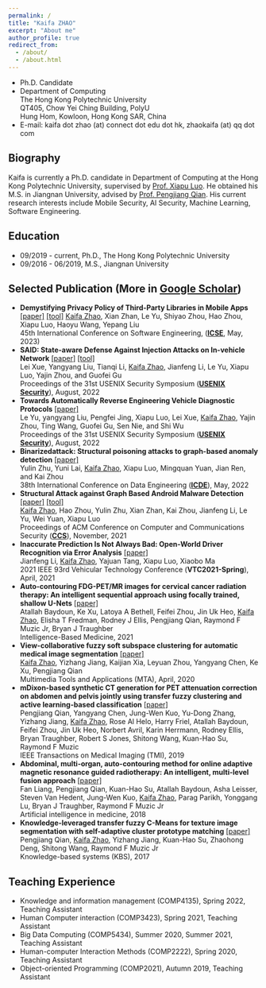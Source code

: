 ```yaml
---
permalink: /
title: "Kaifa ZHAO"
excerpt: "About me"
author_profile: true
redirect_from: 
  - /about/
  - /about.html
---
```


- Ph.D. Candidate
- Department of Computing  
  The Hong Kong Polytechnic University  
  QT405, Chow Yei Ching Building, PolyU  
  Hung Hom, Kowloon, Hong Kong SAR, China
- E-mail: kaifa dot zhao (at) connect dot edu dot hk, zhaokaifa (at) qq dot com

## Biography
Kaifa is currently a Ph.D. candidate in Department of Computing at the Hong Kong Polytechnic University, supervised by [Prof. Xiapu Luo](http://www4.comp.polyu.edu.hk/~csxluo/). He obtained his M.S. in Jiangnan University, advised by [Prof. Pengjiang Qian](http://ai.jiangnan.edu.cn/info/1013/1509.htm). His current research interests include Mobile Security, AI Security, Machine Learning, Software Engineering.


## Education
- 09/2019 - current, Ph.D., The Hong Kong Polytechnic University
- 09/2016 - 06/2019, M.S., Jiangnan University


## Selected Publication (More in [Google Scholar](https://scholar.google.com/citations?user=fbbYlrgAAAAJ&hl=zh-TW))
- **Demystifying Privacy Policy of Third-Party Libraries in Mobile Apps** 
  [[paper]](https://arxiv.org/abs/2301.12348)
  [[tool]](https://doi.org/10.5281/zenodo.7647779)
  <u>Kaifa Zhao</u>, Xian Zhan, Le Yu, Shiyao Zhou, Hao Zhou, Xiapu Luo, Haoyu Wang, Yepang Liu  
  45th International Conference on Software Engineering, ([**ICSE**](https://conf.researchr.org/track/icse-2023/icse-2023-technical-track#event-overview), May, 2023)
- **SAID: State-aware Defense Against Injection Attacks on In-vehicle Network**
  [[paper]](/files/SAID.pdf)
  [[tool]](https://github.com/rewhy/said)  
  Lei Xue, Yangyang Liu, Tianqi Li, <u>Kaifa Zhao</u>, Jianfeng Li, Le Yu, Xiapu Luo, Yajin Zhou, and Guofei Gu  
  Proceedings of the 31st USENIX Security Symposium ([**USENIX Security**](https://www.usenix.org/conference/usenixsecurity22)), August, 2022  
- **Towards Automatically Reverse Engineering Vehicle Diagnostic Protocols**
  [[paper]](/files/Toward_sec22.pdf)  
  Le Yu, yangyang Liu, Pengfei Jing, Xiapu Luo, Lei Xue, <u>Kaifa Zhao</u>, Yajin Zhou, Ting Wang, Guofei Gu, Sen Nie, and Shi Wu   
  Proceedings of the 31st USENIX Security Symposium ([**USENIX Security**](https://www.usenix.org/conference/usenixsecurity22)), August, 2022  
- **Binarizedattack: Structural poisoning attacks to graph-based anomaly detection**
  [[paper]](/files/Binarizedattack.pdf)  
  Yulin Zhu, Yuni Lai, <u>Kaifa Zhao</u>, Xiapu Luo, Mingquan Yuan, Jian Ren, and Kai Zhou   
  38th International Conference on Data Engineering ([**ICDE**](https://icde2022.ieeecomputer.my/)), May, 2022  
- **Structural Attack against Graph Based Android Malware Detection**
  [[paper]](/files/HRAT.pdf)
  [[tool]](https://sites.google.com/view/hrat)   
  <u>Kaifa Zhao</u>, Hao Zhou, Yulin Zhu, Xian Zhan, Kai Zhou, Jianfeng Li, Le Yu, Wei Yuan, Xiapu Luo  
  Proceedings of ACM Conference on Computer and Communications Security ([**CCS**](https://www.sigsac.org/ccs/CCS2021/)), November, 2021  
- **Inaccurate Prediction Is Not Always Bad: Open-World Driver Recognition via Error Analysis**
  [[paper]](/files/VTC.pdf)  
  Jianfeng Li, <u>Kaifa Zhao</u>, Yajuan Tang, Xiapu Luo, Xiaobo Ma  
  2021 IEEE 93rd Vehicular Technology Conference (**VTC2021-Spring**), April, 2021  
- **Auto-contouring FDG-PET/MR images for cervical cancer radiation therapy: An intelligent sequential approach using focally trained, shallow U-Nets**
  [[paper]](/files/Atallah_IBM.pdf)  
  Atallah Baydoun, Ke Xu, Latoya A Bethell, Feifei Zhou, Jin Uk Heo, <u>Kaifa Zhao</u>, Elisha T Fredman, Rodney J Ellis, Pengjiang Qian, Raymond F Muzic Jr, Bryan J Traughber  
  Intelligence-Based Medicine, 2021  
- **View-collaborative fuzzy soft subspace clustering for automatic medical image segmentation**
  [[paper]](/files/MVC_FSSC.pdf)  
  <u>Kaifa Zhao</u>, Yizhang Jiang, Kaijian Xia, Leyuan Zhou, Yangyang Chen, Ke Xu, Pengjiang Qian  
  Multimedia Tools and Applications (MTA), April, 2020  
- **mDixon-based synthetic CT generation for PET attenuation correction on abdomen and pelvis jointly using transfer fuzzy clustering and active learning-based classification**
  [[paper]](/files/TMI_2019.pdf)  
  Pengjiang Qian, Yangyang Chen, Jung-Wen Kuo, Yu-Dong Zhang, Yizhang Jiang, <u>Kaifa Zhao</u>, Rose Al Helo, Harry Friel, Atallah Baydoun, Feifei Zhou, Jin Uk Heo, Norbert Avril, Karin Herrmann, Rodney Ellis, Bryan Traughber, Robert S Jones, Shitong Wang, Kuan-Hao Su, Raymond F Muzic  
  IEEE Transactions on Medical Imaging (TMI), 2019
- **Abdominal, multi-organ, auto-contouring method for online adaptive magnetic resonance guided radiotherapy: An intelligent, multi-level fusion approach**
  [[paper]](/files/AIM_2018.pdf)  
  Fan Liang, Pengjiang Qian, Kuan-Hao Su, Atallah Baydoun, Asha Leisser, Steven Van Hedent, Jung-Wen Kuo, <u>Kaifa Zhao</u>, Parag Parikh, Yonggang Lu, Bryan J Traughber, Raymond F Muzic Jr  
  Artificial intelligence in medicine, 2018
- **Knowledge-leveraged transfer fuzzy C-Means for texture image segmentation with self-adaptive cluster prototype matching**
  [[paper]](https://pubmed.ncbi.nlm.nih.gov/30050232/)  
  Pengjiang Qian, <u>Kaifa Zhao</u>, Yizhang Jiang, Kuan-Hao Su, Zhaohong Deng, Shitong Wang, Raymond F Muzic Jr  
  Knowledge-based systems (KBS), 2017


## Teaching Experience
- Knowledge and information management (COMP4135), Spring 2022, Teaching Assistant
- Human Computer interaction (COMP3423), Spring 2021, Teaching Assistant
- Big Data Computing (COMP5434), Summer 2020, Summer 2021, Teaching Assistant
- Human-computer Interaction Methods (COMP2222), Spring 2020, Teaching Assistant
- Object-oriented Programming (COMP2021), Autumn 2019, Teaching Assistant




